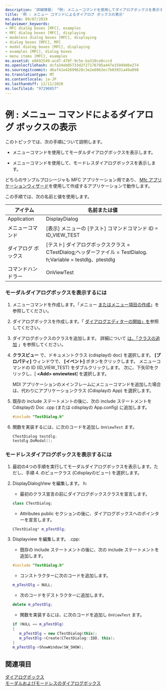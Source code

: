 ```yaml
---
description: '詳細情報: 「例: メニューコマンドを使用してダイアログボックスを表示する」を参照してください。'
title: '例 : メニュー コマンドによるダイアログ ボックスの表示'
ms.date: 09/07/2019
helpviewer_keywords:
- MFC dialog boxes [MFC], examples
- MFC dialog boxes [MFC], displaying
- modeless dialog boxes [MFC], displaying
- dialog boxes [MFC], MFC
- modal dialog boxes [MFC], displaying
- examples [MFC], dialog boxes
- menu items [MFC], examples
ms.assetid: e8692549-acd7-478f-9c5e-ba310ce8cccd
ms.openlocfilehash: dcfa34eb05733d2f27176795a447e15949d6e274
ms.sourcegitcommit: d6af41e42699628c3e2e6063ec7b03931a49a098
ms.translationtype: MT
ms.contentlocale: ja-JP
ms.lasthandoff: 12/11/2020
ms.locfileid: "97290857"
---
```

# <a name="example-displaying-a-dialog-box-via-a-menu-command"></a>例 : メニュー コマンドによるダイアログ ボックスの表示

このトピックでは、次の手順について説明します。

- メニューコマンドを使用してモーダルダイアログボックスを表示します。

- メニューコマンドを使用して、モードレスダイアログボックスを表示します。

どちらのサンプルプロシージャも MFC アプリケーション用であり、 [Mfc アプリケーションウィザード](reference/mfc-application-wizard.md)を使用して作成するアプリケーションで動作します。

この手順では、次の名前と値を使用します。

|アイテム|名前または値|
|----------|-------------------|
|Application|DisplayDialog|
|メニューコマンド|[表示] メニューの [テスト] コマンドコマンド ID = ID_VIEW_TEST|
|ダイアログ ボックス|[テスト] ダイアログボックスクラス = CTestDialog;ヘッダーファイル = TestDialog. h;Variable = testdlg、ptestdlg|
|コマンドハンドラー|OnViewTest|

### <a name="to-display-a-modal-dialog-box"></a>モーダルダイアログボックスを表示するには

1. メニューコマンドを作成します。「メニュー [またはメニュー項目の作成](../windows/menu-editor.md)」を参照してください。

1. ダイアログボックスを作成します。「 [ダイアログエディターの開始」を](../windows/creating-a-new-dialog-box.md)参照してください。

1. ダイアログボックスのクラスを追加します。 詳細について [は、「クラスの追加](../ide/adding-a-class-visual-cpp.md) 」を参照してください。

1. **クラスビュー** で、ドキュメントクラス (cdisplayの doc) を選択します。 **[プロパティ]** ウィンドウで、 **[イベント]** ボタンをクリックします。 メニューコマンドの ID (ID_VIEW_TEST) をダブルクリックします。 次に、下矢印をクリックし、[ **\<Add> onviewtest**] を選択します。

   MDI アプリケーションのメインフレームにメニューコマンドを追加した場合は、代わりにアプリケーションクラス (Cdisplayの App) を選択します。

1. 既存の include ステートメントの後に、次の include ステートメントを Cdisplayの Doc .cpp (または cdisplayの App.config) に追加します。

   ```cpp
   #include "TestDialog.h"
   ```

1. 関数を実装するには、に次のコードを追加し `OnViewTest` ます。

   ```cpp
   CTestDialog testdlg;
   testdlg.DoModal();
   ```

### <a name="to-display-a-modeless-dialog-box"></a>モードレスダイアログボックスを表示するには

1. 最初の4つの手順を実行してモーダルダイアログボックスを表示します。ただし、手順 4. のビュークラス (Cdisplayのビュー) を選択します。

1. DisplayDialogView を編集します。 h:

   - 最初のクラス宣言の前にダイアログボックスクラスを宣言します。

   ```cpp
   class CTestDialog;
   ```

   - Attributes public セクションの後に、ダイアログボックスへのポインターを宣言します。

   ```cpp
   CTestDialog* m_pTestDlg;
   ```

1. Displayview を編集します。 .cpp:

   - 既存の include ステートメントの後に、次の include ステートメントを追加します。

   ```cpp
   #include "TestDialog.h"
   ```

   - コンストラクターに次のコードを追加します。

   ```cpp
   m_pTestDlg = NULL;
   ```

   - 次のコードをデストラクターに追加します。

   ```cpp
   delete m_pTestDlg;
   ```

   - 関数を実装するには、に次のコードを追加し `OnViewTest` ます。

   ```cpp
   if (NULL == m_pTestDlg)
   {
      m_pTestDlg = new CTestDialog(this);
      m_pTestDlg->Create(CTestDialog::IDD, this);
   }
   m_pTestDlg->ShowWindow(SW_SHOW);
   ```

## <a name="see-also"></a>関連項目

[ダイアログボックス](dialog-boxes.md)<br/>
[モーダルおよびモードレスのダイアログボックス](modal-and-modeless-dialog-boxes.md)
